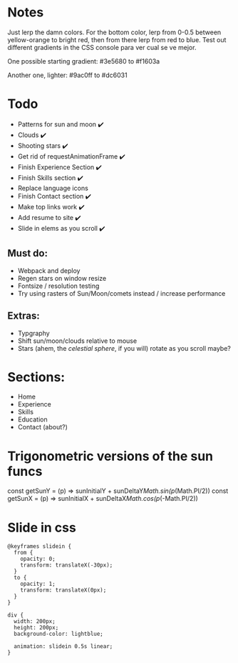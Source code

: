 # Notes

Just lerp the damn colors. For the bottom color, lerp from 0-0.5 between yellow-orange to bright red, then from there lerp from red to blue. Test out different gradients in the CSS console para ver cual se ve mejor.

One possible starting gradient:
#3e5680 to #f1603a

Another one, lighter:
#9ac0ff to #dc6031

# Todo

* Patterns for sun and moon ✔️
* Clouds ✔️
* Shooting stars ✔️
* Get rid of requestAnimationFrame ✔️
* Finish Experience Section ✔️
* Finish Skills section ✔️
* Replace language icons
* Finish Contact section ✔️
* Make top links work ✔️
* Add resume to site ✔️
* Slide in elems as you scroll ✔️

## Must do:
* Webpack and deploy
* Regen stars on window resize
* Fontsize / resolution testing
* Try using rasters of Sun/Moon/comets instead / increase performance

## Extras:
* Typgraphy
* Shift sun/moon/clouds relative to mouse
* Stars (ahem, the *celestial sphere*, if you will) rotate as you scroll maybe?

# Sections:

- Home
- Experience
- Skills
- Education
- Contact (about?)

# Trigonometric versions of the sun funcs

const getSunY = (p) => sunInitialY + sunDeltaY*Math.sin(p*(Math.PI/2))
const getSunX = (p) => sunInitialX + sunDeltaX*Math.cos(p*(-Math.PI/2))

# Slide in css

```
@keyframes slidein {
  from {
    opacity: 0;
    transform: translateX(-30px);
  }
  to {
    opacity: 1;
    transform: translateX(0px);
  }
}

div {
  width: 200px;
  height: 200px;
  background-color: lightblue;
  
  animation: slidein 0.5s linear;
}
```